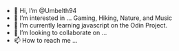 - 👋 Hi, I’m @Umbelth94
- 👀 I’m interested in ... Gaming, Hiking, Nature, and Music
- 🌱 I’m currently learning javascript on the Odin Project. 
- 💞️ I’m looking to collaborate on ...
- 📫 How to reach me ...

<!---
Umbelth94/Umbelth94 is a ✨ special ✨ repository because its `README.md` (this file) appears on your GitHub profile.
You can click the Preview link to take a look at your changes.
--->
